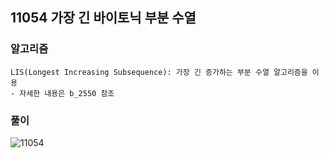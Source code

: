 ## 11054 가장 긴 바이토닉 부분 수열

### 알고리즘
```
LIS(Longest Increasing Subsequence): 가장 긴 증가하는 부분 수열 알고리즘을 이용   
- 자세한 내용은 b_2550 참조
```

### 풀이
![11054](https://user-images.githubusercontent.com/57518908/149720525-43f0c73e-a854-41be-9769-c51cc7e11c57.png)